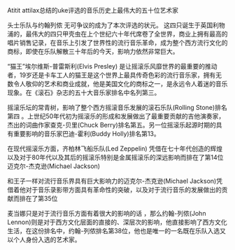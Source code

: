 Atitit attilax总结的uke评选的音乐历史上最伟大的五十位艺术家


头士乐队与约翰列侬 无可争议的成为了本次评选的状元。
这四只诞生于英国利物浦的，最伟大的四只甲壳虫在上个世纪六十年代席卷了全世界，商业上拥有最高的唱片销售记录，在音乐上引发了世界性的流行音乐革命，成为整个西方流行文化的商标，即使在乐队解散三十年后的今天，影响力依然非常巨大。

“猫王”埃尔维斯-普雷斯利(Elvis Presley)
是让摇滚乐风靡世界的最重要的推动者，19岁还是卡车工人的猫王是这个世界上最具传奇色彩的流行音乐家，拥有无数令人敬仰的艺术和商业成就，他是美国文化的商标之一，是永远令人着迷的音乐现象。在《滚石》杂志的五十大音乐家排名中名列第三。

摇滚乐坛的常青树，影响了整个西方摇滚音乐发展的滚石乐队(Rolling Stone)排名第四
。上世纪50年代初为摇滚乐的形成和发展做出了最重要贡献的吉他演奏家，杰出的词曲作家查克-贝里(Chuck Berry)排名第五。另一位摇滚乐起源时期的具有重要影响的音乐家巴迪-霍利(Buddy Holly)排名第13。

在现代摇滚乐方面，齐柏林飞船乐队(Led Zeppelin)
凭借在七十年代创造的辉煌以及对于80年代以及其后的摇滚乐特别是金属摇滚乐的深远影响而排在了第14位
迈克尔-杰克逊(Michael Jackson)

和王子一样对流行音乐界具有巨大影响力的迈克尔-杰克逊(Michael Jackson)凭借着他对于音乐录影带方面具有革命性的突破，以及对于流行音乐的发展做出的贡献而排在了第35位

麦当娜只是对于流行音乐方面有着很大的影响的话
，那么约翰-列侬(John Lennon)则是对于西方文化层面的直接的、深层次的影响，他直接影响了西方文化生活，在这份排名中，约翰-列侬排名第38位，他也是唯一的一名既在乐队入选又以个人身份入选的艺术家。
